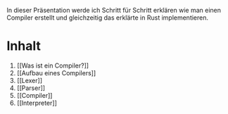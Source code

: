 In dieser Präsentation werde ich Schritt für Schritt erklären wie man einen Compiler erstellt und gleichzeitig das erklärte in Rust implementieren.
# Inhalt
1. [[Was ist ein Compiler?]]
2. [[Aufbau eines Compilers]]
3. [[Lexer]]
4. [[Parser]]
5. [[Compiler]]
6. [[Interpreter]]
